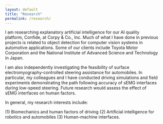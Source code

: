 ```yaml
---
layout: default
title: "Research"
permalink: /research/
---
```

I am researching explanatory artificial intelligence for our AI quality platform, Confide, at Corpy & Co., Inc. Much of what I have done in previous projects is related to object detection for computer vision systems in automotive applications. Some of our clients include Toyota Motor Corporation and the National Institute of Advanced Science and Technology in Japan.

I am also independently investigating the feasibility of surface electromyography-controlled steering assistance for automobiles. In particular, my colleagues and I have conducted driving simulations and field experiments demonstrating the path following accuracy of sEMG interfaces during low-speed steering. Future research would assess the effect of sEMG interfaces on human factors. 

In general, my research interests include: 

(1) Biomechanics and human factors of driving 
(2) Artificial intelligence for robotics and automobiles 
(3) Human-machine interfaces.
